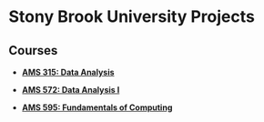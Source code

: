 # Stony Brook University Projects

## Courses

- [__AMS 315: Data Analysis__](https://github.com/mattabruzzeseott/data_analysis_portfolio/tree/main/sbu_projects/ams_315)

- [__AMS 572: Data Analysis I__](https://github.com/mattabruzzeseott/data_analysis_portfolio/tree/main/sbu_projects/ams_572)

- [__AMS 595: Fundamentals of Computing__](https://github.com/mattabruzzeseott/data_analysis_portfolio/tree/main/sbu_projects/ams_595)
